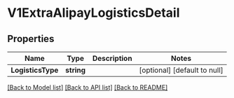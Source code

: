 # V1ExtraAlipayLogisticsDetail

## Properties
Name | Type | Description | Notes
------------ | ------------- | ------------- | -------------
**LogisticsType** | **string** |  | [optional] [default to null]

[[Back to Model list]](../README.md#documentation-for-models) [[Back to API list]](../README.md#documentation-for-api-endpoints) [[Back to README]](../README.md)


